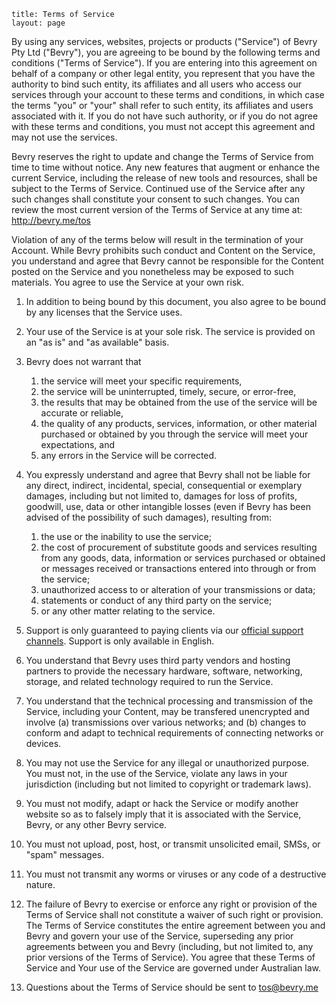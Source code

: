 ```
title: Terms of Service
layout: page
```

By using any services, websites, projects or products ("Service") of Bevry Pty Ltd ("Bevry"), you are agreeing to be bound by the following terms and conditions ("Terms of Service"). If you are entering into this agreement on behalf of a company or other legal entity, you represent that you have the authority to bind such entity, its affiliates and all users who access our services through your account to these terms and conditions, in which case the terms "you" or "your" shall refer to such entity, its affiliates and users associated with it. If you do not have such authority, or if you do not agree with these terms and conditions, you must not accept this agreement and may not use the services.

Bevry reserves the right to update and change the Terms of Service from time to time without notice. Any new features that augment or enhance the current Service, including the release of new tools and resources, shall be subject to the Terms of Service. Continued use of the Service after any such changes shall constitute your consent to such changes. You can review the most current version of the Terms of Service at any time at: http://bevry.me/tos

Violation of any of the terms below will result in the termination of your Account. While Bevry prohibits such conduct and Content on the Service, you understand and agree that Bevry cannot be responsible for the Content posted on the Service and you nonetheless may be exposed to such materials. You agree to use the Service at your own risk.

1. In addition to being bound by this document, you also agree to be bound by any licenses that the Service uses.

1. Your use of the Service is at your sole risk. The service is provided on an "as is" and "as available" basis.
1. Bevry does not warrant that
	1. the service will meet your specific requirements, 
	2. the service will be uninterrupted, timely, secure, or error-free, 
	3. the results that may be obtained from the use of the service will be accurate or reliable, 
	4. the quality of any products, services, information, or other material purchased or obtained by you through the service will meet your expectations, and 
	5. any errors in the Service will be corrected.

1. You expressly understand and agree that Bevry shall not be liable for any direct, indirect, incidental, special, consequential or exemplary damages, including but not limited to, damages for loss of profits, goodwill, use, data or other intangible losses (even if Bevry has been advised of the possibility of such damages), resulting from:
	1. the use or the inability to use the service; 
	2. the cost of procurement of substitute goods and services resulting from any goods, data, information or services purchased or obtained or messages received or transactions entered into through or from the service; 
	3. unauthorized access to or alteration of your transmissions or data; 
	4. statements or conduct of any third party on the service;
	5. or any other matter relating to the service.

1. Support is only guaranteed to paying clients via our [official support channels](/support). Support is only available in English.

1. You understand that Bevry uses third party vendors and hosting partners to provide the necessary hardware, software, networking, storage, and related technology required to run the Service.
1. You understand that the technical processing and transmission of the Service, including your Content, may be transfered unencrypted and involve (a) transmissions over various networks; and (b) changes to conform and adapt to technical requirements of connecting networks or devices.

1. You may not use the Service for any illegal or unauthorized purpose. You must not, in the use of the Service, violate any laws in your jurisdiction (including but not limited to copyright or trademark laws).
1. You must not modify, adapt or hack the Service or modify another website so as to falsely imply that it is associated with the Service, Bevry, or any other Bevry service.
1. You must not upload, post, host, or transmit unsolicited email, SMSs, or "spam" messages.
1. You must not transmit any worms or viruses or any code of a destructive nature.

1. The failure of Bevry to exercise or enforce any right or provision of the Terms of Service shall not constitute a waiver of such right or provision. The Terms of Service constitutes the entire agreement between you and Bevry and govern your use of the Service, superseding any prior agreements between you and Bevry (including, but not limited to, any prior versions of the Terms of Service). You agree that these Terms of Service and Your use of the Service are governed under Australian law.
1. Questions about the Terms of Service should be sent to tos@bevry.me
